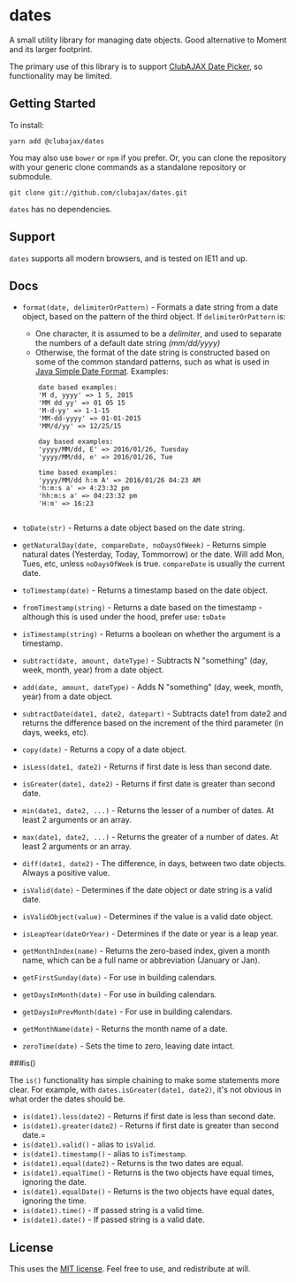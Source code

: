 # dates
A small utility library for managing date objects. Good alternative to Moment and its larger footprint.

The primary use of this library is to support [ClubAJAX Date Picker](https://github.com/clubajax/date-picker), so functionality may be limited.

## Getting Started

To install:

    yarn add @clubajax/dates

You may also use `bower` or `npm` if you prefer. Or, you can clone the repository with your generic clone commands as a standalone repository or submodule.

	git clone git://github.com/clubajax/dates.git

`dates` has no dependencies.

## Support

`dates` supports all modern browsers, and is tested on IE11 and up. 

## Docs

 - `format(date, delimiterOrPattern)` - Formats a date string from a date object, based on the pattern of the third object. If `delimiterOrPattern` is:
    - One character, it is assumed to be a _delimiter_, and used to separate the numbers of a default date string _(mm/dd/yyyy)_
    - Otherwise, the format of the date string is constructed based on some of the common standard patterns, such as what is used in [Java Simple Date Format](https://docs.oracle.com/javase/7/docs/api/java/text/SimpleDateFormat.html). Examples:
    ```    
        date based examples:
        'M d, yyyy' => 1 5, 2015
        'MM dd yy' => 01 05 15
        'M-d-yy' => 1-1-15
        'MM-dd-yyyy' => 01-01-2015
        'MM/d/yy' => 12/25/15
        
        day based examples:
        'yyyy/MM/dd, E' => 2016/01/26, Tuesday
        'yyyy/MM/dd, e' => 2016/01/26, Tue
        
        time based examples:
        'yyyy/MM/dd h:m A' => 2016/01/26 04:23 AM
        'h:m:s a' => 4:23:32 pm
        'hh:m:s a' => 04:23:32 pm
        'H:m' => 16:23
        
   ```
    		
 - `toDate(str)` - Returns a date object based on the date string.
 - `getNaturalDay(date, compareDate, noDaysOfWeek)` - Returns simple natural dates (Yesterday, Today, Tommorrow) or the date. Will add Mon, Tues, etc, unless `noDaysOfWeek` is true. `compareDate` is usually the current date.
 - `toTimestamp(date)` - Returns a timestamp based on the date object.
 - `fromTimestamp(string)` - Returns a date based on the timestamp - although this is used under the hood, prefer use: `toDate`
 - `isTimestamp(string)` - Returns a boolean on whether the argument is a timestamp.
 - `subtract(date, amount, dateType)` - Subtracts N "something" (day, week, month, year) from a date object.
 - `add(date, amount, dateType)` - Adds N "something" (day, week, month, year) from a date object.
 - `subtractDate(date1, date2, datepart)` - Subtracts date1 from date2 and returns the difference based on the increment of the third parameter (in days, weeks, etc).
 - `copy(date)` - Returns a copy of a date object.
 - `isLess(date1, date2)` - Returns if first date is less than second date.
 - `isGreater(date1, date2)` - Returns if first date is greater than second date.
 - `min(date1, date2, ...)` - Returns the lesser of a number of dates. At least 2 arguments or an array.
 - `max(date1, date2, ...)` - Returns the greater of a number of dates. At least 2 arguments or an array.
 - `diff(date1, date2)` - The difference, in days, between two date objects. Always a positive value.
 - `isValid(date)` - Determines if the date object or date string is a valid date.
 - `isValidObject(value)` - Determines if the value is a valid date object.
 - `isLeapYear(dateOrYear)` - Determines if the date or year is a leap year.
 - `getMonthIndex(name)` - Returns the zero-based index, given a month name, which can be a full name or abbreviation (January or Jan).
 - `getFirstSunday(date)` - For use in building calendars.
 - `getDaysInMonth(date)` - For use in building calendars.
 - `getDaysInPrevMonth(date)` - For use in building calendars.
 - `getMonthName(date)` - Returns the month name of a date.
 - `zeroTime(date)` - Sets the time to zero, leaving date intact.
 
 ###is()
 
 The `is()` functionality has simple chaining to make some statements more clear. For example, with `dates.isGreater(date1, date2)`, it's not obvious in what order the dates should be.
 - `is(date1).less(date2)` - Returns if first date is less than second date.
 - `is(date1).greater(date2)` - Returns if first date is greater than second date.=
 - `is(date1).valid()` - alias to `isValid`.
 - `is(date1).timestamp()` - alias to `isTimestamp`.
 - `is(date1).equal(date2)` - Returns is the two dates are equal.
 - `is(date1).equalTime()` - Returns is the two objects have equal times, ignoring the date.
 - `is(date1).equalDate()` - Returns is the two objects have equal dates, ignoring the time.
 - `is(date1).time()` - If passed string is a valid time.
 - `is(date1).date()` - If passed string is a valid date.


## License

This uses the [MIT license](./LICENSE). Feel free to use, and redistribute at will.
